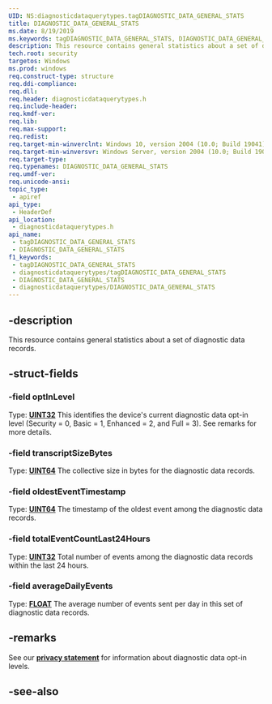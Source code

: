 ```yaml
---
UID: NS:diagnosticdataquerytypes.tagDIAGNOSTIC_DATA_GENERAL_STATS
title: DIAGNOSTIC_DATA_GENERAL_STATS
ms.date: 8/19/2019
ms.keywords: tagDIAGNOSTIC_DATA_GENERAL_STATS, DIAGNOSTIC_DATA_GENERAL_STATS
description: This resource contains general statistics about a set of diagnostic data records.
tech.root: security
targetos: Windows
ms.prod: windows
req.construct-type: structure
req.ddi-compliance: 
req.dll: 
req.header: diagnosticdataquerytypes.h
req.include-header: 
req.kmdf-ver: 
req.lib: 
req.max-support: 
req.redist: 
req.target-min-winverclnt: Windows 10, version 2004 (10.0; Build 19041)
req.target-min-winversvr: Windows Server, version 2004 (10.0; Build 19041)
req.target-type: 
req.typenames: DIAGNOSTIC_DATA_GENERAL_STATS
req.umdf-ver: 
req.unicode-ansi: 
topic_type:
 - apiref
api_type:
 - HeaderDef
api_location:
 - diagnosticdataquerytypes.h
api_name:
 - tagDIAGNOSTIC_DATA_GENERAL_STATS
 - DIAGNOSTIC_DATA_GENERAL_STATS
f1_keywords:
 - tagDIAGNOSTIC_DATA_GENERAL_STATS
 - diagnosticdataquerytypes/tagDIAGNOSTIC_DATA_GENERAL_STATS
 - DIAGNOSTIC_DATA_GENERAL_STATS
 - diagnosticdataquerytypes/DIAGNOSTIC_DATA_GENERAL_STATS
---
```


## -description

This resource contains general statistics about a set of diagnostic data records.

## -struct-fields

### -field optInLevel

Type: **[UINT32](/windows/desktop/winprog/windows-data-types)**
This identifies the device's current diagnostic data opt-in level (Security = 0, Basic = 1, Enhanced = 2, and Full = 3). See remarks for more details.

### -field transcriptSizeBytes

Type: **[UINT64](/windows/desktop/winprog/windows-data-types)**
The collective size in bytes for the diagnostic data records.

### -field oldestEventTimestamp

Type: **[UINT64](/windows/desktop/winprog/windows-data-types)**
The timestamp of the oldest event among the diagnostic data records.

### -field totalEventCountLast24Hours

Type: **[UINT32](/windows/desktop/winprog/windows-data-types)**
Total number of events among the diagnostic data records within the last 24 hours.

### -field averageDailyEvents

Type: **[FLOAT](/windows/desktop/winprog/windows-data-types)**
The average number of events sent per day in this set of diagnostic data records.

## -remarks

See our [**privacy statement**](/windows/privacy/windows-diagnostic-data) for information about diagnostic data opt-in levels.

## -see-also

